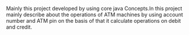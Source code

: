 Mainly this project developed by using core java Concepts.In this project mainly describe about the operations of ATM machines by using account number  and ATM pin on the basis of that it calculate operations  on debit and credit.
